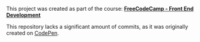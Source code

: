 This project was created as part of the course:
**[FreeCodeCamp - Front End Development](https://www.freecodecamp.org/challenges/build-a-tic-tac-toe-game)**

This repository lacks a significant amount of commits, as it was originally created on [CodePen](https://codepen.io/alanprice/pen/GEvMvb).
